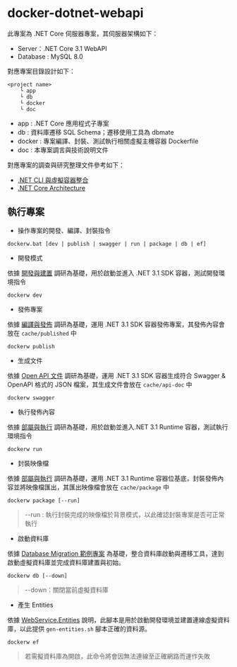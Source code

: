 # docker-dotnet-webapi

此專案為 .NET Core 伺服器專案，其伺服器架構如下：

+ Server：.NET Core 3.1 WebAPI
+ Database : MySQL 8.0

對應專案目錄設計如下：

```
<project name>
    └ app
    └ db
    └ docker
    └ doc
```

+ app : .NET Core 應用程式子專案
+ db : 資料庫遷移 SQL Schema；遷移使用工具為 dbmate
+ docker : 專案編譯、封裝、測試執行相關虛擬主機容器 Dockerfile
+ doc : 本專案調言與技術說明文件

對應專案的調查與研究整理文件參考如下：

+ [.NET CLI 與虛擬容器整合](./doc/dotnet-cli.md)
+ [.NET Core Architecture](./doc/dotnet-architecture.md)

## 執行專案

+ 操作專案的開發、編譯、封裝指令

```
dockerw.bat [dev | publish | swagger | run | package | db | ef]
```

+ 開發模式

依據 [開發與建置](./doc/dotnet-cli.md#建置與開發) 調研為基礎，用於啟動並進入 .NET 3.1 SDK 容器，測試開發環境指令

```
dockerw dev
```

+ 發佈專案

依據 [編譯與發佈](./doc/dotnet-cli.md#編譯與發佈) 調研為基礎，運用 .NET 3.1 SDK 容器發佈專案，其發佈內容會放在 ```cache/published``` 中

```
dockerw publish
```

+ 生成文件

依據 [Open API 文件](./doc/dotnet-cli.md#Open-API-文件) 調研為基礎，運用 .NET 3.1 SDK 容器生成符合 Swagger & OpenAPI 格式的 JSON 檔案，其生成文件會放在 ```cache/api-doc``` 中

```
dockerw swagger
```

+ 執行發佈內容

依據 [部屬與執行](./doc/dotnet-cli.md#Open-API-文件) 調研為基礎，用於啟動並進入.NET 3.1 Runtime 容器，測試執行環境指令

```
dockerw run
```

+ 封裝映像檔

依據 [部屬與執行](./doc/dotnet-cli.md#Open-API-文件) 調研為基礎，運用 .NET 3.1 Runtime 容器位基底，封裝發佈內容並將映像檔匯出，其匯出映像檔會放在 ```cache/package``` 中

```
dockerw package [--run]
```
> --run : 執行封裝完成的映像檔於背景模式，以此確認封裝專案是否可正常執行

+ 啟動資料庫

依據 [Database Migration 範例專案](https://github.com/eastmoon/tutorial-database-dbmate) 為基礎，整合資料庫啟動與遷移工具，達到啟動虛擬資料庫並完成資料庫建置與初始。

```
dockerw db [--down]
```
> --down：關閉當前虛擬資料庫

+ 產生 Entities

依據 [WebService.Entities](./app/WebService.Entities/readme.md) 說明，此腳本是用於啟動開發環境並建置連線虛擬資料庫，以此提供 ```gen-entities.sh``` 腳本正確的資料源。

```
dockerw ef
```
> 若需擬資料庫為開啟，此命令將會因無法連線至正確網路而運作失敗
